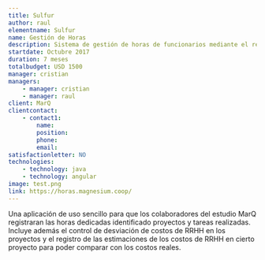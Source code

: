 ```yaml
---
title: Sulfur
author: raul
elementname: Sulfur
name: Gestión de Horas
description: Sistema de gestión de horas de funcionarios mediante el registro de las horas trabajadas.
startdate: Octubre 2017
duration: 7 meses
totalbudget: USD 1500
manager: cristian
managers:
    - manager: cristian
    - manager: raul
client: MarQ
clientcontact:
    - contact1:
        name:
        position:
        phone:
        email:
satisfactionletter: NO
technologies:
    - technology: java
    - technology: angular
image: test.png
link: https://horas.magnesium.coop/
---
```

Una aplicación de uso sencillo para que los colaboradores del estudio MarQ registraran las 
horas dedicadas identificado proyectos y tareas realizadas. Incluye además el control de desviación de costos de RRHH en los proyectos y el registro de las estimaciones de los costos de RRHH en cierto proyecto para poder comparar con los costos reales.
